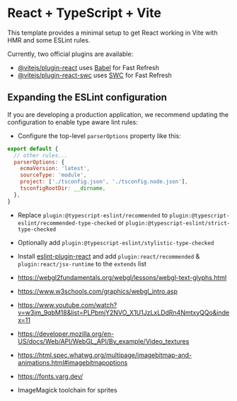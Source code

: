 # React + TypeScript + Vite

This template provides a minimal setup to get React working in Vite with HMR and some ESLint rules.

Currently, two official plugins are available:

- [@vitejs/plugin-react](https://github.com/vitejs/vite-plugin-react/blob/main/packages/plugin-react/README.md) uses [Babel](https://babeljs.io/) for Fast Refresh
- [@vitejs/plugin-react-swc](https://github.com/vitejs/vite-plugin-react-swc) uses [SWC](https://swc.rs/) for Fast Refresh

## Expanding the ESLint configuration

If you are developing a production application, we recommend updating the configuration to enable type aware lint rules:

- Configure the top-level `parserOptions` property like this:

```js
export default {
  // other rules...
  parserOptions: {
    ecmaVersion: 'latest',
    sourceType: 'module',
    project: ['./tsconfig.json', './tsconfig.node.json'],
    tsconfigRootDir: __dirname,
  },
}
```

- Replace `plugin:@typescript-eslint/recommended` to `plugin:@typescript-eslint/recommended-type-checked` or `plugin:@typescript-eslint/strict-type-checked`
- Optionally add `plugin:@typescript-eslint/stylistic-type-checked`
- Install [eslint-plugin-react](https://github.com/jsx-eslint/eslint-plugin-react) and add `plugin:react/recommended` & `plugin:react/jsx-runtime` to the `extends` list



- https://webgl2fundamentals.org/webgl/lessons/webgl-text-glyphs.html
- https://www.w3schools.com/graphics/webgl_intro.asp
- https://www.youtube.com/watch?v=w3im_9qbM18&list=PLPbmjY2NVO_X1U1JzLxLDdRn4NmtxyQQo&index=11
- https://developer.mozilla.org/en-US/docs/Web/API/WebGL_API/By_example/Video_textures
- https://html.spec.whatwg.org/multipage/imagebitmap-and-animations.html#imagebitmapoptions
- https://fonts.varg.dev/
- ImageMagick toolchain for sprites